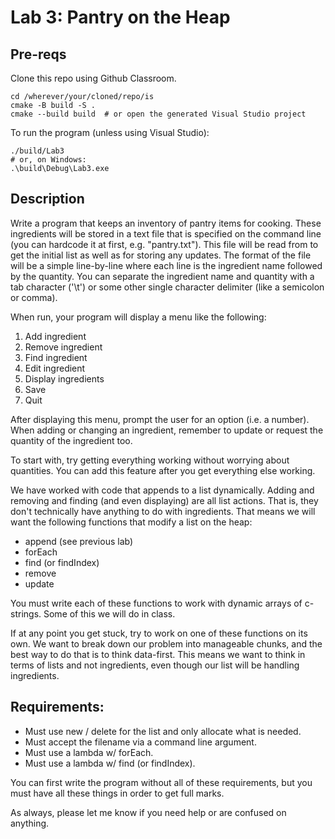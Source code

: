 # Lab 3: Pantry on the Heap

## Pre-reqs

Clone this repo using Github Classroom.

```
cd /wherever/your/cloned/repo/is
cmake -B build -S .
cmake --build build  # or open the generated Visual Studio project
```

To run the program (unless using Visual Studio):
```
./build/Lab3
# or, on Windows:
.\build\Debug\Lab3.exe
```

## Description

Write a program that keeps an inventory of pantry items for cooking. These
ingredients will be stored in a text file that is specified on the command line
(you can hardcode it at first, e.g. "pantry.txt"). This file will be read from
to get the initial list as well as for storing any updates. The format of the
file will be a simple line-by-line where each line is the ingredient name
followed by the quantity. You can separate the ingredient name and quantity
with a tab character ('\t') or some other single character delimiter (like a
semicolon or comma).

When run, your program will display a menu like the following:

1. Add ingredient
2. Remove ingredient
3. Find ingredient
4. Edit ingredient
5. Display ingredients
6. Save
7. Quit

After displaying this menu, prompt the user for an option (i.e. a number). When
adding or changing an ingredient, remember to update or request the quantity of
the ingredient too.

To start with, try getting everything working without worrying about
quantities. You can add this feature after you get everything else working.

We have worked with code that appends to a list dynamically. Adding and
removing and finding (and even displaying) are all list actions. That is, they
don't technically have anything to do with ingredients. That means we will want
the following functions that modify a list on the heap:

- append (see previous lab)
- forEach
- find (or findIndex)
- remove
- update

You must write each of these functions to work with dynamic arrays of
c-strings. Some of this we will do in class.

If at any point you get stuck, try to work on one of these functions on its
own. We want to break down our problem into manageable chunks, and the best way
to do that is to think data-first. This means we want to think in terms of
lists and not ingredients, even though our list will be handling
ingredients.

## Requirements:

- Must use new / delete for the list and only allocate what is needed.
- Must accept the filename via a command line argument.
- Must use a lambda w/ forEach.
- Must use a lambda w/ find (or findIndex).

You can first write the program without all of these requirements, but you must
have all these things in order to get full marks.

As always, please let me know if you need help or are confused on anything.

